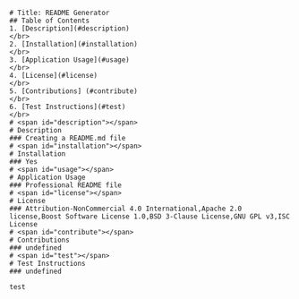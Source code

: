
    # Title: README Generator
    ## Table of Contents
    1. [Description](#description)
    </br>
    2. [Installation](#installation)
    </br>
    3. [Application Usage](#usage)
    </br>
    4. [License](#license)
    </br>
    5. [Contributions] (#contribute)
    </br>
    6. [Test Instructions](#test)
    </br>
    # <span id="description"></span>
    # Description
    ### Creating a README.md file
    # <span id="installation"></span>
    # Installation
    ### Yes 
    # <span id="usage"></span>
    # Application Usage
    ### Professional README file 
    # <span id="license"></span>
    # License
    ### Attribution-NonCommercial 4.0 International,Apache 2.0 license,Boost Software License 1.0,BSD 3-Clause License,GNU GPL v3,ISC License 
    # <span id="contribute"></span>
    # Contributions
    ### undefined 
    # <span id="test"></span>
    # Test Instructions
    ### undefined

    test

